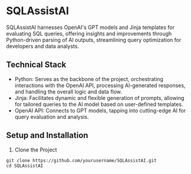 # SQLAssistAI

SQLAssistAI harnesses OpenAI's GPT models and Jinja templates for evaluating SQL queries, offering insights and improvements through Python-driven parsing of AI outputs, streamlining query optimization for developers and data analysts.

## Technical Stack
* Python: Serves as the backbone of the project, orchestrating interactions with the OpenAI API, processing AI-generated responses, and handling the overall logic and data flow.
* Jinja: Facilitates dynamic and flexible generation of prompts, allowing for tailored queries to the AI model based on user-defined templates.
* OpenAI API: Connects to GPT models, tapping into cutting-edge AI for query evaluation and analysis.

## Setup and Installation

1. Clone the Project
```
git clone https://github.com/yourusername/SQLAssistAI.git
cd SQLAssistAI
```